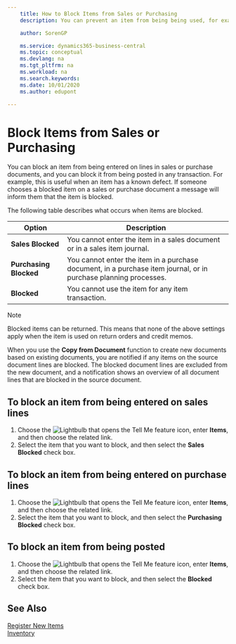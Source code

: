 ```yaml
---
    title: How to Block Items from Sales or Purchasing
    description: You can prevent an item from being being used, for example, on sales or purchase documents.

    author: SorenGP

    ms.service: dynamics365-business-central
    ms.topic: conceptual
    ms.devlang: na
    ms.tgt_pltfrm: na
    ms.workload: na
    ms.search.keywords:
    ms.date: 10/01/2020
    ms.author: edupont

---
```

# Block Items from Sales or Purchasing
You can block an item from being entered on lines in sales or purchase documents, and you can block it from being posted in any transaction. For example, this is useful when an item has a known defect. If someone chooses a blocked item on a sales or purchase document a message will inform them that the item is blocked.

The following table describes what occurs when items are blocked.  

|Option|Description|  
|--------------------|------------|  
|**Sales Blocked**|You cannot enter the item in a sales document or in a sales item journal.|  
|**Purchasing Blocked**|You cannot enter the item in a purchase document, in a purchase item journal, or in purchase planning processes.|  
|**Blocked**|You cannot use the item for any item transaction.|  

> [!NOTE]
> Blocked items can be returned. This means that none of the above settings apply when the item is used on return orders and credit memos.

When you use the **Copy from Document** function to create new documents based on existing documents, you are notified if any items on the source document lines are blocked. The blocked document lines are excluded from the new document, and a notification shows an overview of all document lines that are blocked in the source document.

## To block an item from being entered on sales lines  
1.  Choose the ![Lightbulb that opens the Tell Me feature](media/ui-search/search_small.png "Tell me what you want to do") icon, enter **Items**, and then choose the related link.  
2.  Select the item that you want to block, and then select the **Sales Blocked** check box.  

## To block an item from being entered on purchase lines  
1.  Choose the ![Lightbulb that opens the Tell Me feature](media/ui-search/search_small.png "Tell me what you want to do") icon, enter **Items**, and then choose the related link.  
2.  Select the item that you want to block, and then select the **Purchasing Blocked** check box.  

## To block an item from being posted
1. Choose the ![Lightbulb that opens the Tell Me feature](media/ui-search/search_small.png "Tell me what you want to do") icon, enter **Items**, and then choose the related link.
2. Select the item that you want to block, and then select the **Blocked** check box.

## See Also  
[Register New Items](inventory-how-register-new-items.md)  
[Inventory](inventory-manage-inventory.md)  
